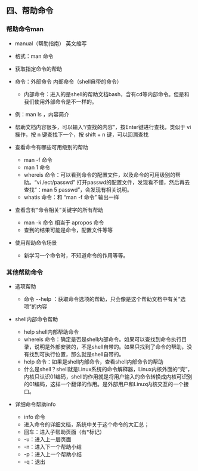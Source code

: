 ## 四、帮助命令
### 帮助命令man
- manual（帮助指南） 英文缩写
- 格式：man 命令
- 获取指定命令的帮助
- 命令：外部命令  内部命令（shell自带的命令）
  - 内部命令：进入的是shell的帮助文档bash，含有cd等内部命令。但是和我们使用外部命令是不一样的。
- 例：man ls ，内容简介
- 帮助文档内容很多，可以输入“/查找的内容”，按Enter键进行查找，类似于 vi 操作，按 n 键查找下一个，按 shift + n 键，可以回溯查找
- 查看命令有哪些可用级别的帮助
  - man -f 命令
  - man 1 命令
  - whereis 命令：可以看到命令的配置文件，以及命令的可用级别的帮助。“vi /ect/passwd” 打开passwd的配置文件，发现看不懂，然后再去查找“：man 5 passwd”，会发现有相关说明。
  - whatis 命令：和 “man -f 命令” 输出一样
- 查看含有“命令相关”关键字的所有帮助
  - man -k 命令  相当于  apropos 命令
  - 查到的结果可能是命令，配置文件等等

- 使用帮助命令场景
  - 新学习一个命令时，不知道命令的作用等等。

### 其他帮助命令
- 选项帮助 
  - 命令 --help ：获取命令选项的帮助，只会像是这个帮助文档中有关“选项”的内容
- shell内部命令帮助
  - help shell内部帮助命令
  - whereis 命令：确定是否是shell内部命令。如果可以查找到命令执行目录，说明是外部安装的，不是shell自带的。如果只找到了命令的帮助，没有找到可执行位置，那么就是shell自带的。
  - help 命令：如果是shell内部命令，查看shell内部命令的帮助
  - 什么是shell？shell就是Linux系统的命令解释器，Linux内核外面的“壳”，内核只认识01编码，shell的作用就是将用户输入的命令转换成内核可识别的01编码，这样一个翻译的作用。是外部用户和Linux内核交互的一个接口。

- 详细命令帮助info
  - info 命令
  - 进入命令的详细文档，系统中关于这个命令的大汇总；
  - 回车：进入子帮助页面（有*标记）
  - -u：进入上一层页面
  - -n：进入下一个帮助小结
  - -p：进入上一个帮助小结
  - -q：退出
